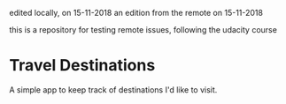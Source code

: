 edited locally, on 15-11-2018
an edition from the remote on 15-11-2018

this is a repository for testing remote issues, following the udacity course

# Travel Destinations

A simple app to keep track of destinations I'd like to visit.
